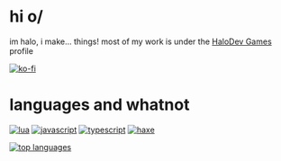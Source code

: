 # hi o/
im halo, i make... things!
most of my work is under the [HaloDev Games](https://github.com/HaloDevGames) profile

[![ko-fi](https://ko-fi.com/img/githubbutton_sm.svg)](https://ko-fi.com/ActuallyHalowo)

# languages and whatnot
[![lua](https://img.shields.io/badge/Lua-000000?logo=Lua&style=flat-square)](https://github.com/ActuallyHalowo)
[![javascript](https://img.shields.io/badge/JS-000000?logo=Javascript&style=flat-square)](https://github.com/ActuallyHalowo)
[![typescript](https://img.shields.io/badge/TS-000000?logo=Typescript&style=flat-square)](https://github.com/ActuallyHalowo)
[![haxe](https://img.shields.io/badge/HX-000000?logo=Haxe&style=flat-square)](https://github.com/ActuallyHalowo)

[![top languages](https://github-language-stats-livid.vercel.app/api/top-langs/?username=xXHaloEpicXx&count_private=true&show_icons=true&layout=donut)](https://github.com/anuraghazra/github-readme-stats)